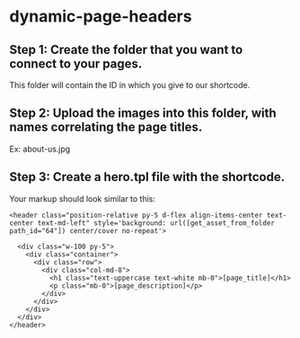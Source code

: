 # dynamic-page-headers

## Step 1: Create the folder that you want to connect to your pages.

This folder will contain the ID in which you give to our shortcode. 


## Step 2: Upload the images into this folder, with names correlating the page titles.

Ex: about-us.jpg

## Step 3: Create a hero.tpl file with the shortcode.

Your markup should look similar to this:

```
<header class="position-relative py-5 d-flex align-items-center text-center text-md-left" style='background: url([get_asset_from_folder path_id="64"]) center/cover no-repeat'>

  <div class="w-100 py-5">
    <div class="container">
      <div class="row">
        <div class="col-md-8">
          <h1 class="text-uppercase text-white mb-0">[page_title]</h1>
          <p class="mb-0">[page_description]</p>
        </div>
      </div>
    </div>
  </div>
</header> 
```

